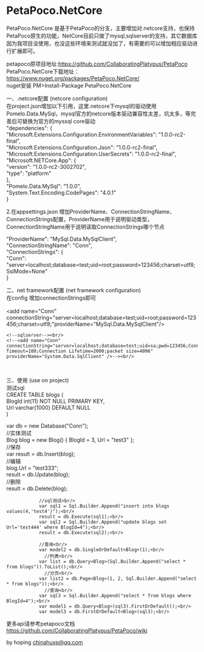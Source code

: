 # PetaPoco.NetCore

PetaPoco.NetCore 是基于PetaPoco的分支，主要增加对.netcore支持，也保持PetaPoco原生的功能，NetCore目前只做了mysql,sqlserver的支持，其它数据库因为我项目没使用，也没这些环境来测试就没加了，有需要的可以增加相应驱动进行扩展即可。<br/>

petapoco原项目地址:https://github.com/CollaboratingPlatypus/PetaPoco  <br/>
PetaPoco.NetCore下载地址： https://www.nuget.org/packages/PetaPoco.NetCore/   <br/>
nuget安装 PM>Install-Package PetaPoco.NetCore <br/>

一、.netcore配置 (netcore configuration)<br/>
在project.json增加以下引用，这里.netcore下mysql的驱动使用Pomelo.Data.MySql，mysql官方的netcore版本驱动兼容性太差，坑太多，等完善后可替换为官方的myssql core驱动<br/>
"dependencies": { <br/>
        "Microsoft.Extensions.Configuration.EnvironmentVariables": "1.0.0-rc2-final", <br/>
        "Microsoft.Extensions.Configuration.Json": "1.0.0-rc2-final", <br/>
        "Microsoft.Extensions.Configuration.UserSecrets": "1.0.0-rc2-final", <br/>
        "Microsoft.NETCore.App": { <br/>
          "version": "1.0.0-rc2-3002702", <br/>
          "type": "platform" <br/>
        }, <br/>
        "Pomelo.Data.MySql": "1.0.0", <br/>
        "System.Text.Encoding.CodePages": "4.0.1" <br/>
      } <br/>

2.在appsettings.json 增加ProviderName、ConnectionStringName、ConnectionStrings配置，ProviderName用于说明驱动类型，ConnectionStringName用于说明读取ConnectionStrings哪个节点<br/>

"ProviderName": "MySql.Data.MySqlClient",<br/>
  "ConnectionStringName": "Conn",<br/>
  "ConnectionStrings": {<br/>
    "Conn": "server=localhost;database=test;uid=root;password=123456;charset=utf8;SslMode=None"<br/>
  }<br/>

二、net framework配置 (net framework configuration)<br/>
在config 增加connectionStrings即可<br/>
<connectionStrings><br/>
\<add name="Conn" connectionString="server=localhost;database=test;uid=root;password=123456;charset=utf8;"providerName="MySql.Data.MySqlClient"/><br/>
    
    <!--sqlserver--><br/>
    <!--<add name="Conn" connectionString="server=localhost;database=test;uid=sa;pwd=123456;Connect Timeout=180;Connection Lifetime=2000;packet size=4096" providerName="System.Data.SqlClient" />--><br/>
  </connectionStrings><br/>
  
三、使用 (use on project)<br/>
测试sql<br/>
CREATE TABLE blogs (<br/>
  BlogId int(11) NOT NULL PRIMARY KEY,<br/>
  Url varchar(1000) DEFAULT NULL<br/>
)<br/>

  var db = new Database("Conn");<br/>
                //实体测试<br/>
                Blog blog = new Blog() { BlogId = 3, Url = "test3" };<br/>
                //保存<br/>
                var result = db.Insert(blog);<br/>
                  //编辑<br/>
                blog.Url = "test333";<br/>
                result = db.Update(blog);<br/>
                   //删除<br/>
                result = db.Delete(blog);<br/>

                //sql测试<br/>
                var sql1 = Sql.Builder.Append("insert into blogs values(4,'test4')");<br/>
                result = db.Execute(sql1);<br/>
                var sql2 = Sql.Builder.Append("update blogs set Url='test444' where BlogId=4");<br/>
                result = db.Execute(sql2);<br/>
                
                //查询<br/>
                var model2 = db.SingleOrDefault<Blog>(1);<br/>
                  //列表<br/>
                var list = db.Query<Blog>(Sql.Builder.Append("select * from blogs")).ToList();<br/>
                  //分页<br/>
                var list2 = db.Page<Blog>(1, 2, Sql.Builder.Append("select * from blogs"));<br/>
                  //查询<br/>
                var sql3 = Sql.Builder.Append("select * from blogs where BlogId=4");<br/>
                var model1 = db.Query<Blog>(sql3).FirstOrDefault();<br/>
                var model3 = db.FirstOrDefault<Blog>(sql3);<br/>


    
更多api请参考petapoco文档 <br/>
https://github.com/CollaboratingPlatypus/PetaPoco/wiki<br/>

by hoping chinahuxp@qq.com<br/>
